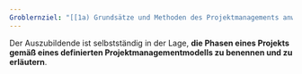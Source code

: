 ```yaml
---
Groblernziel: "[[1a) Grundsätze und Methoden des Projektmanagements anwenden]]"
---
```

Der Auszubildende ist selbstständig in der Lage, **die Phasen eines Projekts gemäß eines definierten Projektmanagementmodells zu benennen und zu erläutern**.